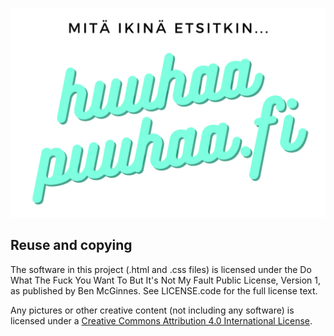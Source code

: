 ![huuhaapuuhaa.fi](huuhaapuuhaa.png)


## Reuse and copying

The software in this project (.html and .css files) is licensed under the Do What The Fuck You Want To But It's Not My Fault Public
License, Version 1, as published by Ben McGinnes. See LICENSE.code for the full license text.

Any pictures or other creative content (not including any software) is licensed under a [Creative Commons Attribution 4.0 International License](http://creativecommons.org/licenses/by/4.0/).